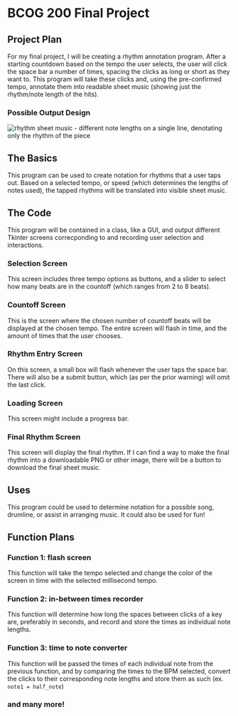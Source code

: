 # BCOG 200 Final Project
## Project Plan
For my final project, I will be creating a rhythm annotation program. After a starting countdown based on the tempo the user selects, the user will click the space bar a number of times, spacing the clicks as long or short as they want to. This program will take these clicks and, using the pre-confirmed tempo, annotate them into readable sheet music (showing just the rhythm/note length of the hits).
### Possible Output Design
![rhythm sheet music - different note lengths on a single line, denotating only the rhythm of the piece](https://github.com/user-attachments/assets/33c0b518-85cc-4853-9aad-edee10100261)

## The Basics
This program can be used to create notation for rhythms that a user taps out. Based on a selected tempo, or speed (which determines the lengths of notes used), the tapped rhythms will be translated into visible sheet music.
## The Code
This program will be contained in a class, like a GUI, and output different Tkinter screens correcponding to and recording user selection and interactions.
### Selection Screen
This screen includes three tempo options as buttons, and a slider to select how many beats are in the countoff (which ranges from 2 to 8 beats).
### Countoff Screen
This is the screen where the chosen number of countoff beats will be displayed at the chosen tempo. The entire screen will flash in time, and the amount of times that the user chooses.
### Rhythm Entry Screen
On this screen, a small box will flash whenever the user taps the space bar. There will also be a submit button, which (as per the prior warning) will omit the last click.
### Loading Screen
This screen might include a progress bar.
### Final Rhythm Screen
This screen will display the final rhythm. If I can find a way to make the final rhythm into a downloadable PNG or other image, there will be a button to download the final sheet music.
## Uses
This program could be used to determine notation for a possible song, drumline, or assist in arranging music. It could also be used for fun!

## Function Plans
### Function 1: flash screen
This function will take the tempo selected and change the color of the screen in time with the selected millisecond tempo.
### Function 2: in-between times recorder
This function will determine how long the spaces between clicks of a key are, preferably in seconds, and record and store the times as individual note lengths.
### Function 3: time to note converter
This function will be passed the times of each individual note from the previous function, and by comparing the times to the BPM selected, convert the clicks to their corresponding note lengths and store them as such (ex. `note1 = half_note`)
### and many more!